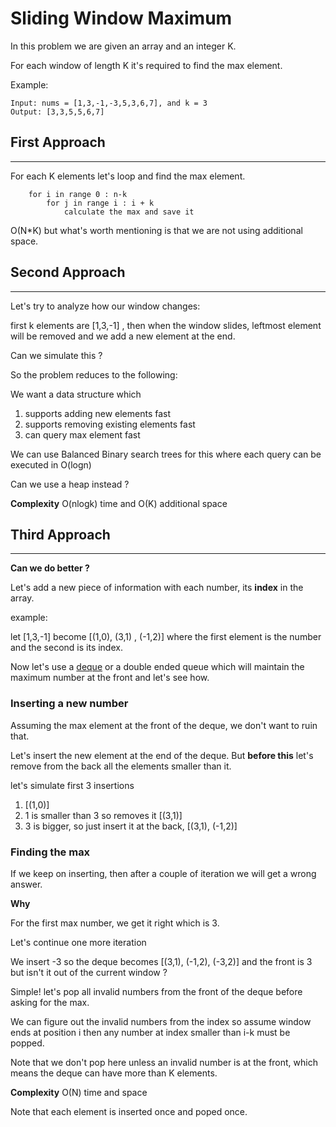 # **Sliding Window Maximum**

In this problem we are given an array and an integer K.

For each window of length K it's required to find the max element.

Example:
```
Input: nums = [1,3,-1,-3,5,3,6,7], and k = 3
Output: [3,3,5,5,6,7] 
```

## First Approach
--------------

For each K elements let's loop and find the max element.
```
    for i in range 0 : n-k
        for j in range i : i + k
            calculate the max and save it
```

O(N*K) but what's worth mentioning is that we are not using additional space.

## Second Approach
-----------------

Let's try to analyze how our window changes:

first k elements are [1,3,-1] , then when the window slides, leftmost element will be removed and we add a new element at the end.

Can we simulate this ?

So the problem reduces to the following:

We want a data structure which

1. supports adding new elements fast
2. supports removing existing elements fast
3. can query max element fast

We can use Balanced Binary search trees for this where each query can be executed in O(logn)

Can we use a heap instead ?

**Complexity** O(nlogk) time and O(K) additional space

## Third Approach
-----------------

**Can we do better ?**

Let's add a new piece of information with each number, its **index** in the array.

example:

let [1,3,-1] become [(1,0), (3,1) , (-1,2)] where the first element is the number and the second is its index.

Now let's use a [deque](https://www.geeksforgeeks.org/deque-set-1-introduction-applications/) or a double ended queue which will maintain the maximum number at the front and let's see how.

### Inserting a new number

Assuming the max element at the front of the deque, we don't want to ruin that.

Let's insert the new element at the end of the deque.
But **before this** let's remove from the back all the elements smaller than it.

let's simulate first 3 insertions
1. [(1,0)]
2. 1 is smaller than 3 so removes it [(3,1)]
3. 3 is bigger, so just insert it at the back, [(3,1), (-1,2)]

### Finding the max

If we keep on inserting, then after a couple of iteration we will get a wrong answer.

**Why**

For the first max number, we get it right which is 3.


Let's continue one more iteration

We insert -3 so the deque becomes [(3,1), (-1,2), (-3,2)] and the front is 3 but isn't it out of the current window ?

Simple! let's pop all invalid numbers from the front of the deque before asking for the max.

We can figure out the invalid numbers from the index so assume window ends at position i then any number at index smaller than i-k must be popped.

Note that we don't pop here unless an invalid number is at the front, which means the deque can have more than K elements.

**Complexity** O(N) time and space

Note that each element is inserted once and poped once.

